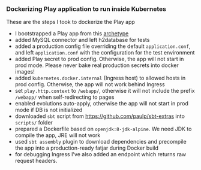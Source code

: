 ### Dockerizing Play application to run inside Kubernetes

These are the steps I took to dockerize the Play app
- I bootstrapped a Play app from this [archetype](<https://github.com/playframework/play-scala-isolated-slick-example/>)
- added MySQL connector and left h2database for tests
- added a production config file overriding the default `application.conf`, and left `application.conf` with the configuration for the test environment
- added Play secret to prod config. Otherwise, the app will not start in prod mode. Please never bake real production secrets into docker images!
- added `kubernetes.docker.internal` (Ingress host) to allowed hosts in prod config. Otherwise, the app will not work behind Ingress
- set `play.http.context` to `/webapp/`, otherwise it will not include the prefix `/webapp/` when self-redirecting to pages
- enabled evolutions auto-apply, otherwise the app will not start in prod mode if DB is not initialized
- downloaded `sbt` script from https://github.com/paulp/sbt-extras into `scripts/` folder
- prepared a Dockerfile based on `openjdk:8-jdk-alpine`. We need JDK to compile the app, JRE will not work
- used `sbt assembly` plugin to download dependencies and precompile the app into a production-ready fatjar during Docker build
- for debugging Ingress I've also added an endpoint which returns raw request headers.
